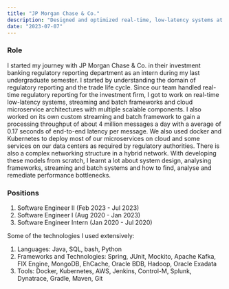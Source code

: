 ```yaml
---
title: "JP Morgan Chase & Co."
description: "Designed and optimized real-time, low-latency systems at JP Morgan Chase, leveraging microservice architecture, cloud infrastructure and custom stream processing frameworks."
date: "2023-07-07"
---
```


### Role
I started my journey with JP Morgan Chase & Co. in their investment banking regulatory reporting department as an intern during my last undergraduate semester. I started by understanding the domain of regulatory reporting and the trade life cycle. Since our team handled real-time regulatory reporting for the investment firm, I got to work on real-time low-latency systems, streaming and batch frameworks and cloud microservice architectures with multiple scalable components. I also worked on its own custom streaming and batch framework to gain a processing throughput of about 4 million messages a day with a average of 0.17 seconds of end-to-end latency per message. We also used docker and Kubernetes to deploy most of our microservices on cloud and some services on our data centers as required by regulatory authorities. There is also a complex networking structure in a hybrid network. With developing these models from scratch, I learnt a lot about system design, analysing frameworks, streaming and batch systems and how to find, analyse and remediate performance bottlenecks.

### Positions
1. Software Engineer II             (Feb 2023 - Jul 2023)
2. Software Engineer I              (Aug 2020 - Jan 2023)
3. Software Engineer Intern         (Jan 2020 - Jul 2020)

Some of the technologies I used extensively:
1. Languages: Java, SQL, bash, Python
2. Frameworks and Technologies: Spring, JUnit, Mockito, Apache Kafka, FIX Engine, MongoDB, EhCache, Oracle BDB, Hadoop, Oracle Exadata
3. Tools: Docker, Kubernetes, AWS, Jenkins, Control-M, Splunk, Dynatrace, Gradle, Maven, Git